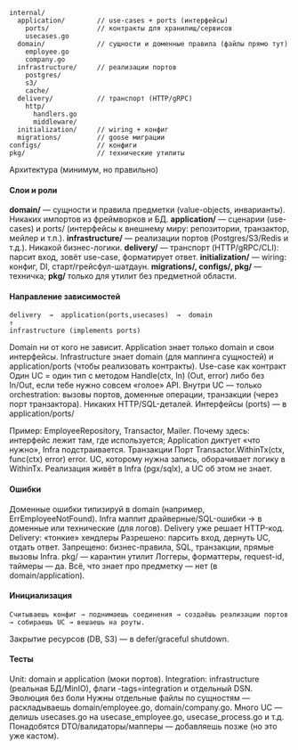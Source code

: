 ```text
internal/
  application/        // use-cases + ports (интерфейсы)
    ports/            // контракты для хранилищ/сервисов
    usecases.go
  domain/             // сущности и доменные правила (файлы прямо тут)
    employee.go
    company.go
  infrastructure/     // реализации портов
    postgres/
    s3/
    cache/
  delivery/           // транспорт (HTTP/gRPC)
    http/
      handlers.go
      middleware/
  initialization/     // wiring + конфиг
  migrations/         // goose миграции
configs/              // конфиги
pkg/                  // технические утилиты
```

Архитектура (минимум, но правильно)

#### Слои и роли
**domain/** — сущности и правила предметки (value-objects, инварианты). Никаких импортов из фреймворков и БД.
**application/** — сценарии (use-cases) и ports/ (интерфейсы к внешнему миру: репозитории, транзактор, мейлер и т.п.).
**infrastructure/** — реализации портов (Postgres/S3/Redis и т.д.). Никакой бизнес-логики.
**delivery/** — транспорт (HTTP/gRPC/CLI): парсит вход, зовёт use-case, форматирует ответ.
**initialization/** — wiring: конфиг, DI, старт/грейсфул-шатдаун.
**migrations/, configs/, pkg/** — техничка; 
**pkg/** только для утилит без предметной области.

#### Направление зависимостей

```text
delivery  →  application(ports,usecases)  →  domain
↑
infrastructure (implements ports)
```

Domain ни от кого не зависит. Application знает только domain и свои интерфейсы. Infrastructure знает domain (для маппинга сущностей) и application/ports (чтобы реализовать контракты).
Use-case как контракт
Один UC = один тип с методом Handle(ctx, In) (Out, error) либо без In/Out, если тебе нужно совсем «голое» API.
Внутри UC — только orchestration: вызовы портов, доменные операции, транзакции (через порт транзактора).
Никаких HTTP/SQL-деталей.
Интерфейсы (ports) — в application/ports/

Пример: EmployeeRepository, Transactor, Mailer.
Почему здесь: интерфейс лежит там, где используется; Application диктует «что нужно», Infra подстраивается.
Транзакции
Порт Transactor.WithinTx(ctx, func(ctx) error) error.
UC, которому нужна запись, оборачивает логику в WithinTx. Реализация живёт в Infra (pgx/sqlx), а UC об этом не знает.

#### Ошибки

Доменные ошибки типизируй в domain (например, ErrEmployeeNotFound).
Infra маппит драйверные/SQL-ошибки → в доменные или технические (для логов). Delivery уже решает HTTP-код.
Delivery: «тонкие» хендлеры
Разрешено: парсить вход, дернуть UC, отдать ответ.
Запрещено: бизнес-правила, SQL, транзакции, прямые вызовы Infra.
pkg/ — карантин утилит
Логгеры, форматтеры, request-id, таймеры — да.
Всё, что знает про предметку — нет (в domain/application).

#### Инициализация

```text
Считываешь конфиг → поднимаешь соединения → создаёшь реализации портов → собираешь UC → вешаешь на роуты.
```

Закрытие ресурсов (DB, S3) — в defer/graceful shutdown.

#### Тесты

Unit: domain и application (моки портов).
Integration: infrastructure (реальная БД/MinIO), флаги -tags=integration и отдельный DSN.
Эволюция без боли
Нужны отдельные файлы по сущностям — раскладываешь domain/employee.go, domain/company.go.
Много UC — делишь usecases.go на usecase_employee.go, usecase_process.go и т.д.
Понадобятся DTO/валидаторы/мапперы — добавляешь позже (но это уже кастом).
